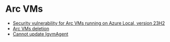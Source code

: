 # Arc VMs

* [Security vulnerability for Arc VMs running on Azure Local, version 23H2](.//security-vulnerability-cve-2024-49060.md)
* [Arc VMs deletion](./arc-vm-deletion.md)
* [Cannot update IgvmAgent](./cannot-update-IgvmAgent.md)
